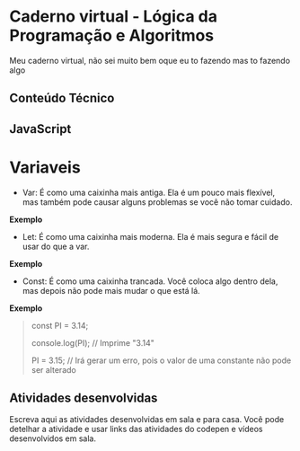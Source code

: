 # Caderno virtual - Lógica da Programação e Algoritmos
Meu caderno virtual, não sei muito bem oque eu to fazendo mas to fazendo algo 


## Conteúdo Técnico
## **JavaScript**
# Variaveis
- Var: É como uma caixinha mais antiga. Ela é um pouco mais flexível, mas também pode causar alguns problemas se você não tomar cuidado.

**Exemplo**
* Let: É como uma caixinha mais moderna. Ela é mais segura e fácil de usar do que a var.

**Exemplo**

+ Const: É como uma caixinha trancada. Você coloca algo dentro dela, mas depois não pode mais mudar o que está lá.

**Exemplo**
> const PI = 3.14;
> 
> console.log(PI); // Imprime "3.14"
> 
> PI = 3.15; // Irá gerar um erro, pois o valor de uma constante não pode ser alterado


## Atividades desenvolvidas
Escreva aqui as atividades desenvolvidas em sala e para casa. Você pode detelhar a atividade e usar links das atividades do codepen e vídeos desenvolvidos em sala. 


